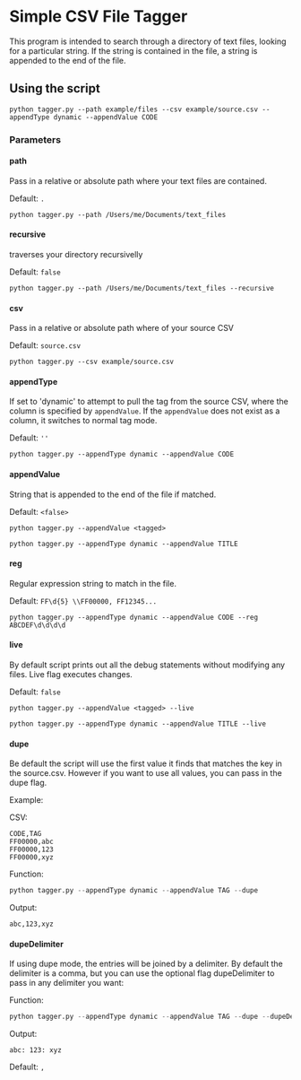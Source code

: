 # Simple CSV File Tagger

This program is intended to search through a directory of text files, looking for a particular string. If the string is contained in the file, a string is appended to the end of the file.

## Using the script

`python tagger.py --path example/files --csv example/source.csv --appendType dynamic --appendValue CODE`

### Parameters

#### path

Pass in a relative or absolute path where your text files are contained. 

Default: `.`

`python tagger.py --path /Users/me/Documents/text_files`

#### recursive

traverses your directory recursivelly

Default: `false`

`python tagger.py --path /Users/me/Documents/text_files --recursive`

#### csv

Pass in a relative or absolute path where of your source CSV

Default: `source.csv`

`python tagger.py --csv example/source.csv`

#### appendType

If set to 'dynamic' to attempt to pull the tag from the source CSV, where the column is specified by `appendValue`. If the `appendValue` does not exist as a column, it switches to normal tag mode.

Default: `''`

`python tagger.py --appendType dynamic --appendValue CODE`

#### appendValue

String that is appended to the end of the file if matched. 

Default: `<false>`

`python tagger.py --appendValue <tagged>`

`python tagger.py --appendType dynamic --appendValue TITLE`

#### reg

Regular expression string to match in the file. 

Default: `FF\d{5} \\FF00000, FF12345...`

`python tagger.py --appendType dynamic --appendValue CODE --reg ABCDEF\d\d\d\d`

#### live

By default script prints out all the debug statements without modifying any files. Live flag executes changes.

Default: `false`

`python tagger.py --appendValue <tagged> --live`

`python tagger.py --appendType dynamic --appendValue TITLE --live`

#### dupe

Be default the script will use the first value it finds that matches the key in the source.csv. However if you want to use all values, you can pass in the dupe flag. 

Example:

CSV:
```CSV
CODE,TAG
FF00000,abc
FF00000,123
FF00000,xyz
```

Function:
```python
python tagger.py --appendType dynamic --appendValue TAG --dupe
```

Output:
```
abc,123,xyz
```

#### dupeDelimiter

If using dupe mode, the entries will be joined by a delimiter. By default the delimiter is a comma, but you can use the optional flag dupeDelimiter to pass in any delimiter you want:

Function:
```python
python tagger.py --appendType dynamic --appendValue TAG --dupe --dupeDelimiter ": "
```

Output:
```
abc: 123: xyz
```

Default: `,`